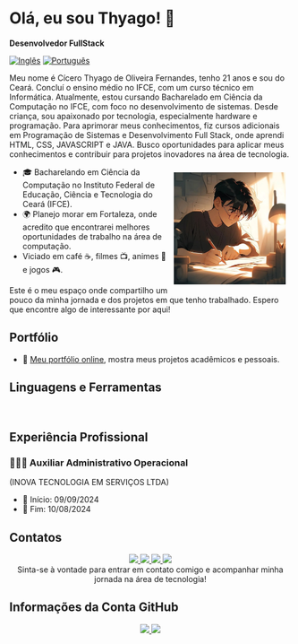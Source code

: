 # Olá, eu sou Thyago! 👋

**Desenvolvedor FullStack**

[![Inglês](https://img.shields.io/badge/English-US-blue)](./README.md)
[![Português](https://img.shields.io/badge/Português-BR-green)](./README_pt.md)

Meu nome é Cícero Thyago de Oliveira Fernandes, tenho 21 anos e sou do Ceará. Concluí o ensino médio no IFCE, com um curso técnico em Informática. Atualmente, estou cursando Bacharelado em Ciência da Computação no IFCE, com foco no desenvolvimento de sistemas. Desde criança, sou apaixonado por tecnologia, especialmente hardware e programação. Para aprimorar meus conhecimentos, fiz cursos adicionais em Programação de Sistemas e Desenvolvimento Full Stack, onde aprendi HTML, CSS, JAVASCRIPT e JAVA. Busco oportunidades para aplicar meus conhecimentos e contribuir para projetos inovadores na área de tecnologia.

<div> 
<!--Icone-->
  <img align="right" alt="Débora" height="200" src="thyagooof.jpg" style="padding: 10px">
</div>
  <link rel="stylesheet" href=>

- 🎓 Bacharelando em Ciência da Computação no Instituto Federal de Educação, Ciência e Tecnologia do Ceará (IFCE).
- 🌍 Planejo morar em Fortaleza, onde acredito que encontrarei melhores oportunidades de trabalho na área de computação.
- Viciado em café ☕, filmes 📺, animes 🎌 e jogos 🎮.

Este é o meu espaço onde compartilho um pouco da minha jornada e dos projetos em que tenho trabalhado. Espero que encontre algo de interessante por aqui!

## Portfólio
- 🎨 [Meu portfólio online](https://thyagooof.github.io/), mostra meus projetos acadêmicos e pessoais.

## Linguagens e Ferramentas
<a href="https://skillicons.dev">
  <img src="https://skillicons.dev/icons?i=html,css,js,c,python,react,md,linux,windows,vscode,git,github,postman" alt="">
</a>

## Experiência Profissional
### 👩🏻‍💻 Auxiliar Administrativo Operacional
(INOVA TECNOLOGIA EM SERVIÇOS LTDA)

- 📅 Início: 09/09/2024
- 📅 Fim: 10/08/2024

<!-- ## Certificações
- 📜 [List any relevant certifications] -->

## Contatos
<div align="center">
<!--LinkedIn-->
<a href="https://www.linkedin.com/in/thyagoof/" target="_blank">
  <img src="https://img.shields.io/badge/-LinkedIn-%230077B5?style=for-the-badge&logo=linkedin&logoColor=white">
</a> 
<!--Instagram-->
<a href="https://www.instagram.com/thyago.of" target="_blank">
  <img src="https://img.shields.io/badge/-Instagram-%23E4405F?style=for-the-badge&logo=instagram&logoColor=white" target="_blank">
</a>
<!--Telegram-->
<a href="https://t.me/thyagooof" target="_blank">
  <img src="https://img.shields.io/badge/-Telegram-%232CA5E0?style=for-the-badge&logo=telegram&logoColor=white" target="_blank">
</a>
<!-- Gmail -->
<a href="mailto:cicero.thyago.oliveira07@aluno.ifce.edu.br" target="_blank">
  <img src="https://img.shields.io/badge/-Gmail-%23FF0000?style=for-the-badge&logo=gmail&logoColor=white">
</a>

<br>
Sinta-se à vontade para entrar em contato comigo e acompanhar minha jornada na área de tecnologia!
</div>

## Informações da Conta GitHub
<div align="center">
<!--Github Stats-->
  <a href="https://github.com/anuraghazra/github-readme-stats">
    <img height="" src="https://github-readme-stats.vercel.app/api?username=thyagooof&theme=dracula&hide=issues&show_icons=true&rank_icon=github&show="/>
  </a>
  <!--Languages-->
  <a href="https://github.com/anuraghazra/convoychat">
    <img height="" src="https://github-readme-stats.vercel.app/api/top-langs/?username=thyagooof&layout=compact&theme=dracula"/>
  </a>
  <br>
</div>
